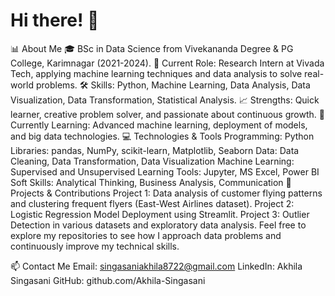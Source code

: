 # Hi there! 👋

📊 About Me
🎓 BSc in Data Science from Vivekananda Degree & PG College, Karimnagar (2021-2024).
🔬 Current Role: Research Intern at Vivada Tech, applying machine learning techniques and data analysis to solve real-world problems.
🛠️ Skills: Python, Machine Learning, Data Analysis, Data Visualization, Data Transformation, Statistical Analysis.
📈 Strengths: Quick learner, creative problem solver, and passionate about continuous growth.
🌱 Currently Learning: Advanced machine learning, deployment of models, and big data technologies.
💻 Technologies & Tools
Programming: Python
Libraries: pandas, NumPy, scikit-learn, Matplotlib, Seaborn
Data: Data Cleaning, Data Transformation, Data Visualization
Machine Learning: Supervised and Unsupervised Learning
Tools: Jupyter, MS Excel, Power BI
Soft Skills: Analytical Thinking, Business Analysis, Communication
🌟 Projects & Contributions
Project 1: Data analysis of customer flying patterns and clustering frequent flyers (East-West Airlines dataset).
Project 2: Logistic Regression Model Deployment using Streamlit.
Project 3: Outlier Detection in various datasets and exploratory data analysis.
Feel free to explore my repositories to see how I approach data problems and continuously improve my technical skills.

📫 Contact Me
Email: singasaniakhila8722@gmail.com
LinkedIn: Akhila Singasani
GitHub: github.com/Akhila-Singasani
